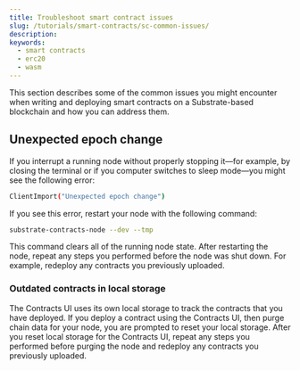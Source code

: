 ```yaml
---
title: Troubleshoot smart contract issues
slug: /tutorials/smart-contracts/sc-common-issues/
description: 
keywords:
  - smart contracts
  - erc20
  - wasm
---
```


This section describes some of the common issues you might encounter when writing and deploying smart contracts on a Substrate-based blockchain and how you can address them.

## Unexpected epoch change

If you interrupt a running node without properly stopping it—for example, by closing the terminal or if you computer switches to sleep mode—you might see the following error:

```bash
ClientImport("Unexpected epoch change")
```

If you see this error, restart your node with the following command: 

```bash
substrate-contracts-node --dev --tmp
```

This command clears all of the running node state.
After restarting the node, repeat any steps you performed before the node was shut down.
For example, redeploy any contracts you previously uploaded.

### Outdated contracts in local storage

The Contracts UI uses its own local storage to track the contracts that you have deployed. 
If you deploy a contract using the Contracts UI, then purge chain data for your node, you are prompted to
reset your local storage. 
After you reset local storage for the Contracts UI, repeat any steps you performed before purging the node and redeploy any contracts you previously uploaded.


